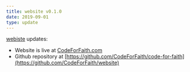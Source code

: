 ```yaml
---
title: website v0.1.0
date: 2019-09-01
type: update
---
```


[webiste](https://codeforfaith.com) updates:

- Website is live at [CodeForFaith.com](https://codeforfaith.com)
- Github repository at [https://github.com/CodeForFaith/code-for-faith](https://github.com/CodeForFaith/website)
